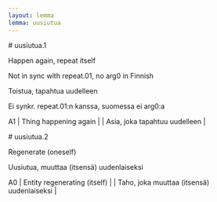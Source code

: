 ```yaml
---
layout: lemma
lemma: uusiutua
---
```


<div class="sense">
# <span class="sensename">uusiutua.1</span>

<span class="description">Happen again, repeat itself</span>

Not in sync with repeat.01, no arg0 in Finnish

<span class="description">Toistua, tapahtua uudelleen</span>

Ei synkr. repeat.01:n kanssa, suomessa ei arg0:a

A1 | Thing happening again |   | Asia, joka tapahtuu uudelleen |  

</div>

<div class="sense">
# <span class="sensename">uusiutua.2</span>

<span class="description">Regenerate (oneself)</span>

<span class="description">Uusiutua, muuttaa (itsensä) uudenlaiseksi</span>

A0 | Entity regenerating (itself) |   | Taho, joka muuttaa (itsensä) uudenlaiseksi |  

</div>

